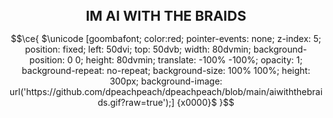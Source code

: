 <h1 align="center" style="font-size: 22px"> IM AI WITH THE BRAIDS </h1>


```math
\ce{
 $\unicode
   [goombafont;
    color:red;
    pointer-events: none;
    z-index: 5;
    position: fixed;
    left: 50dvi;
    top: 50dvb;
    width: 80dvmin;
    background-position: 0 0;
    height: 80dvmin;
    translate: -100% -100%;
    opacity: 1;
    background-repeat: no-repeat;
    background-size: 100% 100%;
    height: 300px;
    background-image: url('https://github.com/dpeachpeach/dpeachpeach/blob/main/aiwiththebraids.gif?raw=true');]
   {x0000}$
}
```
